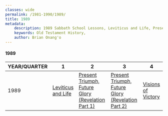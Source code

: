 ```yaml
---
classes: wide
permalink: /1981-1990/1989/
title: 1989
metadata:
    description: 1989 Sabbath School Lessons, Leviticus and Life, Present Triumph, Future Glory (Revelation Part 1), Present Triumph, Future Glory (Revelation Part 2), Visions of Victory
    keywords: Old Testament History,
    author: Brian Onang'o
---
```


#### 1989

YEAR/QUARTER |   1  | 2| 3| 4
-------------|------------|---|--|---
1989   |  [Leviticus and Life](/1981-1990/1989/quarter1) | [Present Triumph, Future Glory (Revelation Part 1)](/1981-1990/1989/quarter2) | [Present Triumph, Future Glory (Revelation Part 2)](/1981-1990/1989/quarter3) | [Visions of Victory](/1981-1990/1989/quarter4) |
 